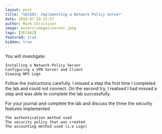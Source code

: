 ```yaml
---
layout: post
title: "SEC602: Implementing a Network Policy Server"
date: 2020-07-20 12:57
author: Mark Christison
image: assets\images\server.jpeg
tags: [SEC602]
featured: true
hidden: true
---
```


You will investigate:

    Installing a Network Policy Server
    Configuring a VPN Server and Client
    Viewing NPS Logs

Follow the instructions carefully. I missed a step the first time I completed the lab and could not connect. On the second try, I realised I had missed a step and was able to complete the lab successfully.

For your journal and complete the lab and discuss the three the security features implemented

    The authentication method used
    The security policy that was created
    The accounting method used (i.e Logs)
